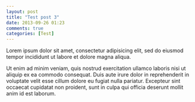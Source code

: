 ```yaml
---
layout: post
title: "Test post 3"
date: 2013-09-26 01:23
comments: true
categories: [Test]
---
```


Lorem ipsum dolor sit amet, consectetur adipisicing elit,
sed do eiusmod tempor incididunt ut labore et dolore magna aliqua.
<!-- more -->
Ut enim ad minim veniam, quis nostrud exercitation ullamco laboris
nisi ut aliquip ex ea commodo consequat. Duis aute irure dolor in
reprehenderit in voluptate velit esse cillum dolore eu fugiat nulla pariatur.
Excepteur sint occaecat cupidatat non proident, sunt in culpa qui
officia deserunt mollit anim id est laborum.
